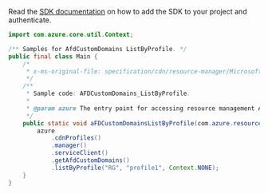 Read the [SDK documentation](https://github.com/Azure/azure-sdk-for-java/blob/azure-resourcemanager_2.15.0/sdk/resourcemanager/azure-resourcemanager/README.md) on how to add the SDK to your project and authenticate.

```java
import com.azure.core.util.Context;

/** Samples for AfdCustomDomains ListByProfile. */
public final class Main {
    /*
     * x-ms-original-file: specification/cdn/resource-manager/Microsoft.Cdn/stable/2021-06-01/examples/AFDCustomDomains_ListByProfile.json
     */
    /**
     * Sample code: AFDCustomDomains_ListByProfile.
     *
     * @param azure The entry point for accessing resource management APIs in Azure.
     */
    public static void aFDCustomDomainsListByProfile(com.azure.resourcemanager.AzureResourceManager azure) {
        azure
            .cdnProfiles()
            .manager()
            .serviceClient()
            .getAfdCustomDomains()
            .listByProfile("RG", "profile1", Context.NONE);
    }
}
```
